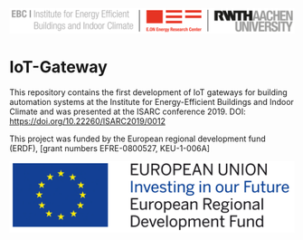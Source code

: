 ![E.ON EBC RWTH Aachen University](./Resources/Images/EBC_Logo.png)
# IoT-Gateway
This repository contains the first development of IoT gateways for building automation systems at the Institute for Energy-Efficient Buildings and Indoor Climate and was presented at the ISARC conference 2019.
DOI: https://doi.org/10.22260/ISARC2019/0012

This project was funded by the European regional development fund (ERDF), [grant numbers EFRE-0800527, KEU-1-006A]

![European regional development fund (ERDF)](./Resources/Images/ERDF_Logo.jpg)
